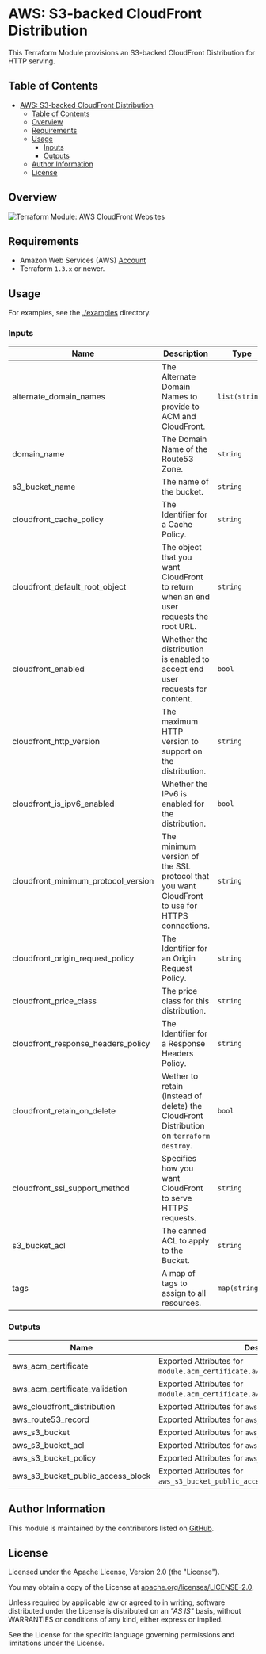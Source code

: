 # AWS: S3-backed CloudFront Distribution

This Terraform Module provisions an S3-backed CloudFront Distribution for HTTP serving.

## Table of Contents

<!-- TOC -->
* [AWS: S3-backed CloudFront Distribution](#aws--s3-backed-cloudfront-distribution)
  * [Table of Contents](#table-of-contents)
  * [Overview](#overview)
  * [Requirements](#requirements)
  * [Usage](#usage)
    * [Inputs](#inputs)
    * [Outputs](#outputs)
  * [Author Information](#author-information)
  * [License](#license)
<!-- TOC -->

## Overview

![Terraform Module: AWS CloudFront Websites](https://raw.githubusercontent.com/operatehappy/terraform-aws-cloudfront-website/master/overview.png "Terraform Module: AWS CloudFront Websites")

## Requirements

* Amazon Web Services (AWS) [Account](https://aws.amazon.com/account/)
* Terraform `1.3.x` or newer.

## Usage

For examples, see the [./examples](https://github.com/ksatirli/terraform-aws-cloudfront-website/tree/main/examples/) directory.

<!-- BEGIN_TF_DOCS -->
### Inputs

| Name | Description | Type | Default | Required |
|------|-------------|------|---------|:--------:|
| alternate_domain_names | The Alternate Domain Names to provide to ACM and CloudFront. | `list(string)` | n/a | yes |
| domain_name | The Domain Name of the Route53 Zone. | `string` | n/a | yes |
| s3_bucket_name | The name of the bucket. | `string` | n/a | yes |
| cloudfront_cache_policy | The Identifier for a Cache Policy. | `string` | `"Managed-CachingOptimized"` | no |
| cloudfront_default_root_object | The object that you want CloudFront to return when an end user requests the root URL. | `string` | `"index.html"` | no |
| cloudfront_enabled | Whether the distribution is enabled to accept end user requests for content. | `bool` | `true` | no |
| cloudfront_http_version | The maximum HTTP version to support on the distribution. | `string` | `"http2and3"` | no |
| cloudfront_is_ipv6_enabled | Whether the IPv6 is enabled for the distribution. | `bool` | `true` | no |
| cloudfront_minimum_protocol_version | The minimum version of the SSL protocol that you want CloudFront to use for HTTPS connections. | `string` | `"TLSv1.2_2021"` | no |
| cloudfront_origin_request_policy | The Identifier for an Origin Request Policy. | `string` | `"Managed-CORS-S3Origin"` | no |
| cloudfront_price_class | The price class for this distribution. | `string` | `"PriceClass_100"` | no |
| cloudfront_response_headers_policy | The Identifier for a Response Headers Policy. | `string` | `"Managed-SimpleCORS"` | no |
| cloudfront_retain_on_delete | Wether to retain (instead of delete) the CloudFront Distribution on `terraform destroy`. | `bool` | `false` | no |
| cloudfront_ssl_support_method | Specifies how you want CloudFront to serve HTTPS requests. | `string` | `"sni-only"` | no |
| s3_bucket_acl | The canned ACL to apply to the Bucket. | `string` | `"private"` | no |
| tags | A map of tags to assign to all resources. | `map(string)` | `{}` | no |

### Outputs

| Name | Description |
|------|-------------|
| aws_acm_certificate | Exported Attributes for `module.acm_certificate.aws_acm_certificate`. |
| aws_acm_certificate_validation | Exported Attributes for `module.acm_certificate.aws_acm_certificate_validation`. |
| aws_cloudfront_distribution | Exported Attributes for `aws_cloudfront_distribution`. |
| aws_route53_record | Exported Attributes for `aws_route53_record.main`. |
| aws_s3_bucket | Exported Attributes for `aws_s3_bucket.main`. |
| aws_s3_bucket_acl | Exported Attributes for `aws_s3_bucket_acl.main`. |
| aws_s3_bucket_policy | Exported Attributes for `aws_s3_bucket_policy.main`. |
| aws_s3_bucket_public_access_block | Exported Attributes for `aws_s3_bucket_public_access_block.main`. |
<!-- END_TF_DOCS -->

## Author Information

This module is maintained by the contributors listed on [GitHub](https://github.com/ksatirli/terraform-aws-cloudfront-website/graphs/contributors).

## License

Licensed under the Apache License, Version 2.0 (the "License").

You may obtain a copy of the License at [apache.org/licenses/LICENSE-2.0](http://www.apache.org/licenses/LICENSE-2.0).

Unless required by applicable law or agreed to in writing, software distributed under the License is distributed on an _"AS IS"_ basis, without WARRANTIES or conditions of any kind, either express or implied.

See the License for the specific language governing permissions and limitations under the License.
